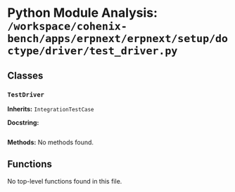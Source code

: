 # Python Module Analysis: `/workspace/cohenix-bench/apps/erpnext/erpnext/setup/doctype/driver/test_driver.py`

## Classes

### `TestDriver`
**Inherits:** `IntegrationTestCase`


**Docstring:**
```

```

**Methods:**
No methods found.




## Functions

No top-level functions found in this file.
